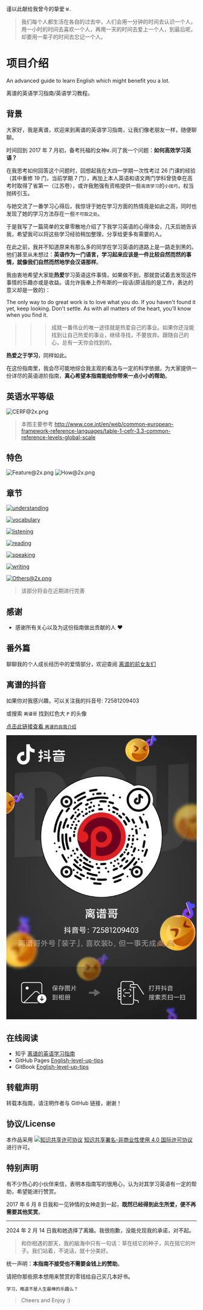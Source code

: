 谨以此献给我曾今的挚爱 `W.`

> 我们每个人都生活在各自的过去中，人们会用一分钟的时间去认识一个人，用一小时的时间去喜欢一个人，再用一天的时间去爱上一个人，到最后呢，却要用一辈子的时间去忘记一个人。

# 项目介绍

An advanced guide to learn English which might benefit you a lot.

离谱的英语学习指南/英语学习教程。

## 背景

大家好，我是离谱，欢迎来到离谱的英语学习指南，让我们像老朋友一样，随便聊聊。

时间回到 2017 年 7 月初，备考托福的女神`W.`问了我一个问题：**如何高效学习英语？**

在我思考如何回答这个问题时，回想起我在大四一学期一次性考过 26 门课的经验（其中重修 19 门，当前学期 7 门），再加上本人英语和语文两门学科曾侥幸在高考时取得了省第一（江苏卷），或许我勉强有资格提供一些`高效学习`的`小技巧`，权当抛砖引玉。

与她交流了一番学习心得后，我惊讶于她在学习方面的热情竟是如此之高，同时也发现了她的学习方法存在一些`不可取之处`。

于是我写了一篇简单的文章零散地介绍了下我学习英语的心得体会，几天后她告诉我，希望我可以将这些学习经验稍加整理，分享给更多有需要的人。

在此之前，我并不知道原来有那么多的同学在学习英语的道路上是一路走到黑的。
他们甚至从未想过：**英语作为一门语言，学习起来应该是一件比较自然而然的事情，就像我们自然而然地学会汉语那样**。

我由衷地希望大家能**热爱**学习英语这件事情，如果做不到，那就尝试着去发现这件事情的乐趣亦或是收益。请允许我奉上乔布斯的一段话(原话指的是工作，表达的意义却是一致的)：

The only way to do great work is to love what you do. If you haven't found it yet, keep looking. Don't settle. As with all matters of the heart, you'll know when you find it.

> > > 成就一番伟业的唯一途径就是热爱自己的事业。如果你还没能找到让自己热爱的事业，继续寻找，不要放弃。跟随自己的心，总有一天你会找到的。

**热爱之于学习**，同样如此。

在这份指南里，我会尽可能地综合我主观的看法与一定的科学依据，为大家提供一份详尽的英语进阶指南，**真心希望本指南能给你带来一点小小的帮助**。

## 英语水平等级

![CERF@2x.png](assets/CEFR@2x.png)

> 本图主要参考 http://www.coe.int/en/web/common-european-framework-reference-languages/table-1-cefr-3.3-common-reference-levels-global-scale

## 特色

![Feature@2x.png](assets/Feature.png)
![How@2x.png](assets/How.png)

## 章节

[![understanding](assets/understanding@2x.png)](part-1/1-understanding.md)

[![vocabulary](assets/vocabulary@2x.png)](part-1/2-vocabulary.md)

[![listening](assets/listening@2x.png)](part-1/3-listening.md)

[![reading](assets/reading@2x.png)](part-1/4-reading.md)

[![speaking](assets/speaking@2x.png)](part-1/5-speaking.md)

[![writing](assets/writing@2x.png)](part-1/6-writing.md)

[![Others@2x.png](assets/Others@2x.png)](part-2/x-misc.md)

> 该部分将会在近期进行完善

## 感谢

- 感谢所有关心以及为这份指南做出贡献的人 ❤️

## 番外篇

聊聊我的个人成长经历中的爱情部分，欢迎查阅 [离谱的前女友们](https://github.com/byoungd/how-to-find-love)

## 离谱的抖音

如果你对我感兴趣，可以关注我的抖音号: 72581209403

或搜索 `离谱哥` 找到红色大 `P` 的头像

[点击此链接查看 `离谱的自我介绍`](https://www.douyin.com/video/7332372924931886363)

![离谱的抖音](/assets/douyin.jpg)

## 在线阅读

- 知乎 [离谱的英语学习指南](https://zhuanlan.zhihu.com/p/444211376)
- GitHub Pages [English-level-up-tips](https://byoungd.github.io/English-level-up-tips/#/)
- GitBook [English-level-up-tips](https://babyyoung.gitbook.io/english-level-up-tips/)

## 转载声明

转载本指南，请注明作者与 GitHub 链接，谢谢！

## 协议/License

本作品采用 <a rel="license" href="http://creativecommons.org/licenses/by-nc/4.0/"><img alt="知识共享许可协议" style="border-width:0" src="https://i.creativecommons.org/l/by-nc/4.0/88x31.png" /></a> <a rel="license" href="http://creativecommons.org/licenses/by-nc/4.0/">知识共享署名-非商业性使用 4.0 国际许可协议</a> 进行许可。

## 特别声明

有不少热心的小伙伴来信，表明本指南写的很用心，认为对其学习英语有一定的帮助，希望能进行赞赏。

2017 年 6 月 8 日我和一见钟情的女神走到一起，**既然已经得到此生所爱，便不再需要其他奖赏**。

---

2024 年 2 月 14 日我和她选择了离婚。我很抱歉，没能兑现我的承诺，对不起。

> 和你相遇的那天，我的脑海中只有一句话：草在结它的种子，风在摇它的叶子。我们站着，不说话，就十分美好。

统一声明：**本指南不接受也不需要金钱上的赞助**。

请把你那些原本想用来赞赏的零钱给自己买几本好书。

    学习，难道不是人生最棒的乐趣么？

> Cheers and Enjoy :)
